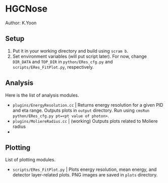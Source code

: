 # HGCNose

Author: K.Yoon

## Setup
1. Put it in your working directory and build using `scram b`.
2. Set environment variables (will put script later). For now, change `DIR_DATA` and `TOP_DIR` in `python/ERes_cfg.py` and `scripts/ERes_FitPlot.py`, respectively.

## Analysis
Here is the list of analysis modules.
* `plugins/EnergyResolution.cc` | Returns energy resolution for a given PID and eta range. Outputs plots in `output` directory. Run using `cmsRun python/ERes_cfg.py pt=<pt value of photon>`.
* `plugins/MoliereRadius.cc` | (working) Outputs plots related to Moliere radius
*

## Plotting
List of plotting modules.
* `scripts/ERes_FitPlot.py` | Plots energy resolution, mean energy, and detector layer-related plots. PNG images are saved in `plots` directory.

